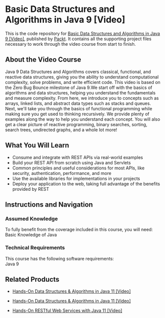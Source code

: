 # Basic Data Structures and Algorithms in Java 9 [Video]
This is the code repository for [Basic Data Structures and Algorithms in Java 9 [Video]](https://www.packtpub.com/application-development/basic-data-structures-and-algorithms-java-9-video?utm_source=github&utm_medium=repository&utm_campaign=9781788477451), published by [Packt](https://www.packtpub.com/?utm_source=github). It contains all the supporting project files necessary to work through the video course from start to finish.
## About the Video Course
Java 9 Data Structures and Algorithms covers classical, functional, and reactive data structures, giving you the ability to understand computational complexity, solve problems, and write efficient code. This video is based on the Zero Bug Bounce milestone of Java 9.We start off with the basics of algorithms and data structures, helping you understand the fundamentals and measure complexity. From here, we introduce you to concepts such as arrays, linked lists, and abstract data types such as stacks and queues. Next, we'll take you through the basics of functional programming while making sure you get used to thinking recursively. We provide plenty of examples along the way to help you understand each concept. You will also get a clear picture of reactive programming, binary searches, sorting, search trees, undirected graphs, and a whole lot more!

<H2>What You Will Learn</H2>
<DIV class=book-info-will-learn-text>
<UL>
<LI>Consume and integrate with REST APIs via real-world examples 
<LI>Build your REST API from scratch using Java and Servlets 
<LI>Common principles and useful considerations for most APIs, like security, authentication, performance, and more 
<LI>Use the available libraries for implementations in your projects 
<LI>Deploy your application to the web, taking full advantage of the benefits provided by REST </LI></UL></DIV>

## Instructions and Navigation
### Assumed Knowledge
To fully benefit from the coverage included in this course, you will need:<br/>
Basic Knowledge of Java
### Technical Requirements
This course has the following software requirements:<br/>
Java 9

## Related Products
* [Hands-On Data Structures & Algorithms in Java 11 [Video]](https://www.packtpub.com/application-development/hands-data-structures-algorithms-java-11-video?utm_source=github&utm_medium=repository&utm_campaign=9781789805819)

* [Hands-On Data Structures & Algorithms in Java 11 [Video]](https://www.packtpub.com/application-development/hands-data-structures-algorithms-java-11-video?utm_source=github&utm_medium=repository&utm_campaign=9781789805819)

* [Hands-On RESTful Web Services with Java 11 [Video]](https://www.packtpub.com/web-development/hands-restful-web-services-java-11-video?utm_source=github&utm_medium=repository&utm_campaign=9781789956153)
